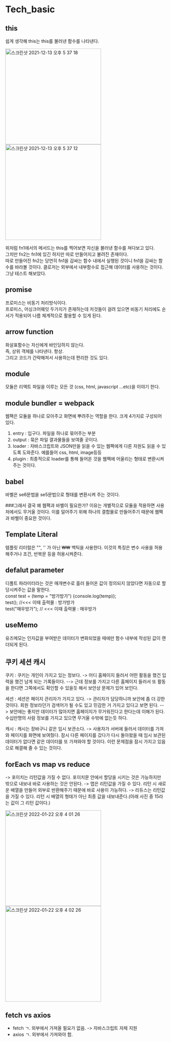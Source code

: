 # Tech_basic
## this
쉽게 생각해 this는 this를 불러낸 함수를 나타낸다.


<img width="300" alt="스크린샷 2021-12-13 오후 5 37 18" src="https://user-images.githubusercontent.com/86910922/145778924-cb246471-f1dd-4e90-a3aa-073dfd16942e.png">
<img width="300" alt="스크린샷 2021-12-13 오후 5 37 12" src="https://user-images.githubusercontent.com/86910922/145778932-b7e65f0d-0179-47ec-93b7-02fa643fde49.png">

위처럼 fn1에서의 메서드는 this를 찍어보면 자신을 불러낸 함수를 쳐다보고 있다. <br>
그치만 fn2는 fn1에 있긴 하지만 따로 만들어지고 불려진 존재이다.<br>
따로 만들어진 fn2는 당연히 fn1을 감싸는 함수 내에서 실행된 것이니 fn1을 감싸는 함수를 바라볼 것이다.
클로저는 외부에서 내부함수로 접근해 데이터를 사용하는 것이다. 그냥 테스트 해보았다.

## promise
프로미스는 비동기 처리방식이다.<br>
프로미스, 어싱크어웨잇 두가지가 존재하는데 저것들이 걸려 있으면 비동기 처리에도 순서가 적용되어 나름 체계적으로 활용할 수 있게 된다.

## arrow function
화살표함수는 자신에게 바인딩하지 않는다.<br>
즉, 상위 객체를 나타낸다. 항상.<br>
그리고 코드가 간략해져서 사용하는데 편리한 것도 있다.

## module
모듈은 리액트 파일을 이루는 모든 것 (css, html, javascript ...etc)을 이야기 한다.

## module bundler = webpack
웹팩은 모듈을 하나로 모아주고 화면에 뿌려주는 역할을 한다. 크게 4가지로 구성되어 있다.
1. entry : 입구다. 파일을 하나로 묶어주는 부분
2. output : 묶은 파일 결과물들을 보여줄 곳이다.
3. loader : 자바스크립트와 JSON만을 읽을 수 있는 웹팩에게 다른 자원도 읽을 수 있도록 도와준다. 예를들어 css, html, image등등
4. plugin : 최종적으로 loader를 통해 들어온 것을 웹팩에 어울리는 형태로 변환시켜 주는 것이다.

## babel
바벨은 se6문법을 se5문법으로 형태를 변환시켜 주는 것이다.

###그래서 결국 왜 웹팩과 바벨이 필요한가?
이유는 개별적으로 모듈을 적용하면 사용처에서도 무거울 것이다. 이를 덜어주기 위해 하나의 결합물로 만들어주기 때문에 웹팩과 바벨이 중요한 것이다.

## Template Literal
템플릿 리터럴은 "", '' 가 아닌 ₩₩ 백틱을 사용한다. 이것의 특징은 변수 사용을 허용해주거나 조건, 반복문 등을 허용시켜준다.

## defalut parameter
디폴트 파라미터라는 것은 매개변수로 흘러 들어온 값이 정의되지 않았다면 자동으로 할당시켜주는 값을 말한다.<br>
const test = (temp = "방가방가") {console.log(temp)};<br>
test(); //<<< 이때 출력물 : 방가방가<br>
test("매우방가"); // <<< 이때 출력물 : 매우방가<br>

## useMemo
유즈메모는 인자값을 부여받은 데이터가 변화되었을 때에만 함수 내부에 작성된 값이 랜더되게 된다.

## 쿠키 세션 캐시
쿠키 : 쿠키는 개인이 가지고 있는 정보다.
-> 어디 홈페이지 들러서 어떤 활동을 했건 입력을 했건 남게 되는 기록들이다.
--> 근데 정보를 가지고 다른 홈페이지 들러서 또 활동을 한다면 그쪽에서도 확인할 수 있을듯 해서 보안상 문제가 있어 보인다.

세션 : 세션은 페이지 관리자가 가지고 있다.
-> 관리자가 담당하니까 보안에 좀 더 강한 것이다. 회원 정보라던가 검색어가 될 수도 있고 민감한 거 가지고 있다고 보면 된다.
--> 보안에는 좋지만 데이터가 많아지면 홈페이지가 무거워진다고 한다는데 이해가 된다. 수십만명의 사람 정보를 가지고 있으면 무거울 수밖에 없는듯 하다.

캐시 : 캐시는 장바구니 같은 임시 보관소다.
-> 사용자가 서버에 들러서 데이터를 가져와 페이지를 화면에 보여줬다. 잠시 다른 페이지를 갔다가 다시 돌아왔을 때 임시 보관된 데이터가 없다면 같은 데이터를 또 가져와야 할 것이다. 이런 문제점을 잠시 가지고 있음으로 해결해 줄 수 있는 것이다.

## forEach vs map vs reduce
-> 포이치는 리턴값을 가질 수 없다. 포이치문 안에서 할당을 시키는 것은 가능하지만 밖으로 내보내 바로 사용하는 것은 안된다.
-> 맵은 리턴값을 가질 수 있다. 리턴 시 새로운 배열을 만들어 외부로 반환해주기 때문에 바로 사용이 가능하다.
-> 리듀스는 리턴값을 가질 수 있다. 리턴 시 배열의 형태가 아닌 최종 값을 내보내준다.(아래 사진 중 15라는 값이 그 리턴 값이다.)

<img width="300" alt="스크린샷 2022-01-22 오후 4 01 26" src="https://user-images.githubusercontent.com/86910922/150628591-f55c3cae-f830-4b5f-9ff8-56c1e6c55ad4.png"><img width="300" alt="스크린샷 2022-01-22 오후 4 02 26" src="https://user-images.githubusercontent.com/86910922/150628628-e41263ea-3f5e-493b-975d-4dd032dcc67e.png">

## fetch vs axios
- fetch 
  ㄱ. 외부에서 가져올 필요가 없음. -> 자바스크립트 자체 지원
- axios 
  ㄱ. 외부에서 가져와야 함.

